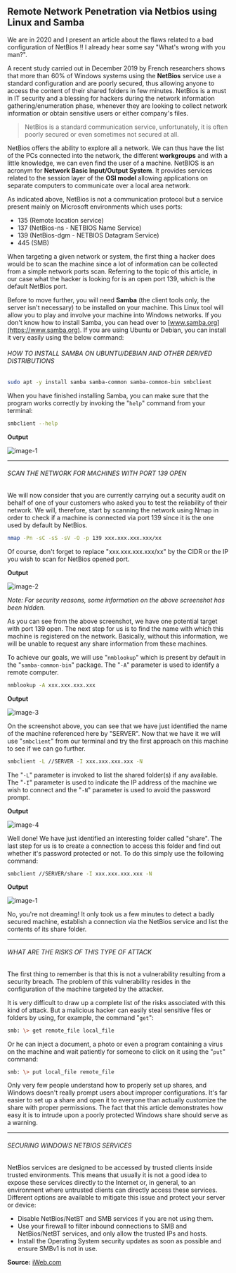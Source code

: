 ## Remote Network Penetration via Netbios using Linux and Samba

We are in 2020 and I present an article about the flaws related to a bad configuration of NetBios !! I already hear some say "What's wrong with you man?".

A recent study carried out in December 2019 by French researchers shows that more than 60% of Windows systems using the **NetBios** service use a standard configuration and are poorly secured, thus allowing anyone to access the content of their shared folders in few minutes. NetBios is a must in IT security and a blessing for hackers during the network information gathering/enumeration phase, whenever they are looking to collect network information or obtain sensitive users or either company's files.

> NetBios is a standard communication service, unfortunately, it is often poorly secured or even sometimes not secured at all.

NetBios offers the ability to explore all a network. We can thus have the list of the PCs connected into the network, the different **workgroups** and with a little knowledge, we can even find the user of a machine. NetBIOS is an acronym for **Network Basic Input/Output System**. It provides services related to the session layer of the **OSI model** allowing applications on separate computers to communicate over a local area network.

As indicated above, NetBios is not a communication protocol but a service present mainly on Microsoft environments which uses ports:

- 135 (Remote location service)
- 137 (NetBios-ns - NETBIOS Name Service)
- 139 (NetBios-dgm - NETBIOS Datagram Service)
- 445 (SMB)

When targeting a given network or system, the first thing a hacker does would be to scan the machine since a lot of information can be collected from a simple network ports scan. Referring to the topic of this article, in our case what the hacker is looking for is an open port 139, which is the default NetBios port.

Before to move further, you will need **Samba** (the client tools only, the server isn't necessary) to be installed on your machine. This Linux tool will allow you to play and involve your machine into Windows networks. If you don't know how to install Samba, you can head over to [www.samba.org](https://www.samba.org). If you are using Ubuntu or Debian, you can install it very easily using the below command:

###### HOW TO INSTALL SAMBA ON UBUNTU/DEBIAN AND OTHER DERIVED DISTRIBUTIONS

```bash
sudo apt -y install samba samba-common samba-common-bin smbclient
```

When you have finished installing Samba, you can make sure that the program works correctly by invoking the "`help`" command from your terminal:

```bash
smbclient --help
```

**Output**

![image-1](https://raw.githubusercontent.com/neoslab/tutorials/master/medias/4d684c7ef1d373b25307e603823e9312-1.png "Image-1")

* * *

###### SCAN THE NETWORK FOR MACHINES WITH PORT 139 OPEN

We will now consider that you are currently carrying out a security audit on behalf of one of your customers who asked you to test the reliability of their network. We will, therefore, start by scanning the network using Nmap in order to check if a machine is connected via port 139 since it is the one used by default by NetBios.

```bash
nmap -Pn -sC -sS -sV -O -p 139 xxx.xxx.xxx.xxx/xx
```

Of course, don't forget to replace "xxx.xxx.xxx.xxx/xx" by the CIDR or the IP you wish to scan for NetBios opened port.

**Output**

![image-2](https://raw.githubusercontent.com/neoslab/tutorials/master/medias/4d684c7ef1d373b25307e603823e9312-2.png "Image-2")

_Note: For security reasons, some information on the above screenshot has been hidden._

As you can see from the above screenshot, we have one potential target with port 139 open. The next step for us is to find the name with which this machine is registered on the network. Basically, without this information, we will be unable to request any share information from these machines.

To achieve our goals, we will use "`nmblookup`" which is present by default in the "`samba-common-bin`" package. The "`-A`" parameter is used to identify a remote computer.

```bash
nmblookup -A xxx.xxx.xxx.xxx
```

**Output**

![image-3](https://raw.githubusercontent.com/neoslab/tutorials/master/medias/4d684c7ef1d373b25307e603823e9312-3.png "Image-3")

On the screenshot above, you can see that we have just identified the name of the machine referenced here by "SERVER". Now that we have it we will use "`smbclient`" from our terminal and try the first approach on this machine to see if we can go further.

```bash
smbclient -L //SERVER -I xxx.xxx.xxx.xxx -N
```

The "`-L`" parameter is invoked to list the shared folder(s) if any available. The "`-I`" parameter is used to indicate the IP address of the machine we wish to connect and the "`-N`" parameter is used to avoid the password prompt.

**Output**

![image-4](https://raw.githubusercontent.com/neoslab/tutorials/master/medias/4d684c7ef1d373b25307e603823e9312-4.png "Image-4")

Well done! We have just identified an interesting folder called "share". The last step for us is to create a connection to access this folder and find out whether it's password protected or not. To do this simply use the following command:

```bash
smbclient //SERVER/share -I xxx.xxx.xxx.xxx -N
```

**Output**

![image-1](https://raw.githubusercontent.com/neoslab/tutorials/master/medias/4d684c7ef1d373b25307e603823e9312-1.png "Image-5")

No, you're not dreaming! It only took us a few minutes to detect a badly secured machine, establish a connection via the NetBios service and list the contents of its share folder.

* * *

###### WHAT ARE THE RISKS OF THIS TYPE OF ATTACK

The first thing to remember is that this is not a vulnerability resulting from a security breach. The problem of this vulnerability resides in the configuration of the machine targeted by the attacker.

It is very difficult to draw up a complete list of the risks associated with this kind of attack. But a malicious hacker can easily steal sensitive files or folders by using, for example, the command "`get`":

```bash
smb: \> get remote_file local_file
```

Or he can inject a document, a photo or even a program containing a virus on the machine and wait patiently for someone to click on it using the "`put`" command:

```bash
smb: \> put local_file remote_file
```

Only very few people understand how to properly set up shares, and Windows doesn't really prompt users about improper configurations. It's far easier to set up a share and open it to everyone than actually customize the share with proper permissions. The fact that this article demonstrates how easy it is to intrude upon a poorly protected Windows share should serve as a warning.

* * *

###### SECURING WINDOWS NETBIOS SERVICES

NetBios services are designed to be accessed by trusted clients inside trusted environments. This means that usually it is not a good idea to expose these services directly to the Internet or, in general, to an environment where untrusted clients can directly access these services. Different options are available to mitigate this issue and protect your server or device:

- Disable NetBios/NetBT and SMB services if you are not using them.
- Use your firewall to filter inbound connections to SMB and NetBios/NetBT services, and only allow the trusted IPs and hosts.
- Install the Operating System security updates as soon as possible and ensure SMBv1 is not in use.

**Source:** [iWeb.com](https://kb.iweb.com/hc/en-us/articles/115000274491-Securing-Windows-SMB-and-NetBios-NetBT-Services)
